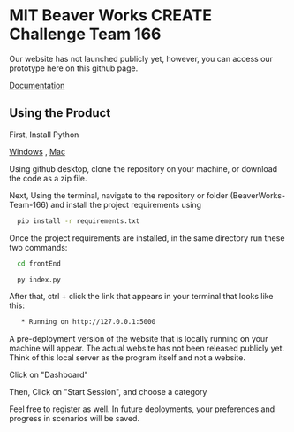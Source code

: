 # MIT Beaver Works CREATE Challenge Team 166
Our website has not launched publicly yet, however, you can access our prototype here on this github page.

[Documentation](https://docs.google.com/document/d/1NVmfb9-BZyq1qKGILPp8CuBjvJc1j0bb0a5SEh6AS7A/edit)

## Using the Product

First, Install Python 

[Windows](https://www.youtube.com/watch?v=YKSpANU8jPE)
, [Mac](https://www.youtube.com/watch?v=nhv82tvFfkM)

Using github desktop, clone the repository on your machine, or download the code as a zip file.

Next, Using the terminal, navigate to the repository or folder (BeaverWorks-Team-166) and install the project requirements using
```bash
  pip install -r requirements.txt
  ```

Once the project requirements are installed, in the same directory run these two commands:
```bash
  cd frontEnd
  ```
```bash
  py index.py
  ```

After that, ctrl + click the link that appears in your terminal that looks like this:
```bash
   * Running on http://127.0.0.1:5000
  ```

A pre-deployment version of the website that is locally running on your machine will appear. The actual website has not been released publicly yet. Think of this local server as the program itself and not a website.

Click on "Dashboard"

Then, Click on "Start Session", and choose a category

Feel free to register as well. In future deployments, your preferences and progress in scenarios will be saved.
